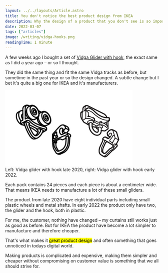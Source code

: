 ```yaml
---
layout: ../../layouts/Article.astro
title: You don't notice the best product design from IKEA
description: Why the design of a product that you don't see is so important.
date: 2022-03-07
tags: ["articles"]
image: /writing/vidga-hooks.png
readingTime: 1 minute
---
```


A few weeks ago I bought a set of <a href="https://www.ikea.com/us/en/p/vidga-glider-with-hook-white-20483002/" target="_blank" rel="noopener noreferrer">Vidga Glider with hook</a>, the exact same as I did a year ago – or so I thought.

They did the same thing and fit the same Vidga tracks as before, but sometime in the past year or so the design changed. A subtle change but I bet it's quite a big one for IKEA and it's manufacturers.

<img src="/images/writing/vidga-hooks.png" width="407" height="242" class="mt-8 mb-2 mx-auto shadow-2lg rounded-md" alt="Image of the IKEA Vidga glider with hook" />

<div class="text-xs text-center italic mb-8">Left: Vidga glider with hook late 2020, right: Vidga glider with hook early 2022.</div>

Each pack contains 24 pieces and each piece is about a centimeter wide. That means IKEA needs to manufacture a lot of these small gliders.

The product from late 2020 have eight individual parts including small plastic wheels and metal shafts. In early 2022 the product only have two, the glider and the hook, both in plastic.

For me, the customer, nothing have changed – my curtains still works just as good as before. But for IKEA the product have become a lot simpler to manufacture and therefore cheaper.

That's what makes it <mark>great product design</mark> and often something that goes unnoticed in todays digital world.

Making products is complicated and expensive, making them simpler and cheaper without compromising on customer value is something that we all should strive for.
